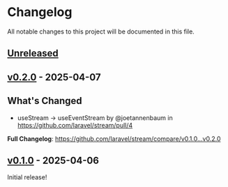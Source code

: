 # Changelog

All notable changes to this project will be documented in this file.

## [Unreleased](https://github.com/laravel/stream/compare/v0.2.0...main)

## [v0.2.0](https://github.com/laravel/stream/compare/v0.1.0...v0.2.0) - 2025-04-07

## What's Changed

- useStream -> useEventStream by @joetannenbaum in https://github.com/laravel/stream/pull/4

**Full Changelog**: https://github.com/laravel/stream/compare/v0.1.0...v0.2.0

## [v0.1.0](https://github.com/laravel/stream/releases/tag/v0.1.0) - 2025-04-06

Initial release!
